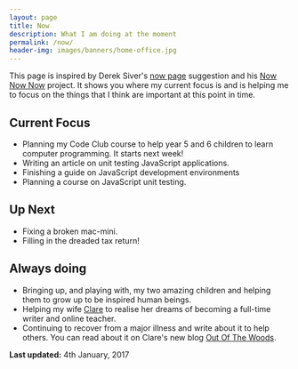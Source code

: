 ```yaml
---
layout: page
title: Now
description: What I am doing at the moment
permalink: /now/
header-img: images/banners/home-office.jpg
---
```


This page is inspired by Derek Siver's [now page](http://sivers.org/now) suggestion and his [Now Now Now](http://nownownow.com/) project. It shows you where my current focus is and is helping me to focus on the things that I think are important at this point in time.

## Current Focus

* Planning my Code Club course to help year 5 and 6 children to learn computer programming. It starts next week!
* Writing an article on unit testing JavaScript applications.
* Finishing a guide on JavaScript development environments
* Planning a course on JavaScript unit testing.

## Up Next

* Fixing a broken mac-mini.
* Filling in the dreaded tax return!

## Always doing

* Bringing up, and playing with, my two amazing children and helping them to grow up to be inspired human beings.
* Helping my wife [Clare](http://www.clarelittlemore.com) to realise her dreams of becoming a full-time writer and online teacher.
* Continuing to recover from a major illness and write about it to help others. You can read about it on Clare's new blog [Out Of The Woods](http://outofthewoodsblog.com).

**Last updated:** 4th January, 2017
